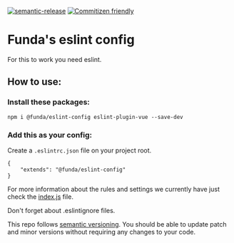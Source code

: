 [![semantic-release](https://img.shields.io/badge/%20%20%F0%9F%93%A6%F0%9F%9A%80-semantic--release-e10079.svg)](https://github.com/semantic-release/semantic-release)
[![Commitizen friendly](https://img.shields.io/badge/commitizen-friendly-brightgreen.svg)](http://commitizen.github.io/cz-cli/)

# Funda's eslint config

For this to work you need eslint.

## How to use:

### Install these packages:

    npm i @funda/eslint-config eslint-plugin-vue --save-dev

### Add this as your config:


Create a `.eslintrc.json` file on your project root.

```
{
    "extends": "@funda/eslint-config"
}
```

For more information about the rules and settings we currently have just
check the [index.js](index.js) file.

Don't forget about .eslintignore files.

This repo follows [semantic versioning](http://semver.org). You should be able to update patch and minor versions without requiring any changes to your code.

